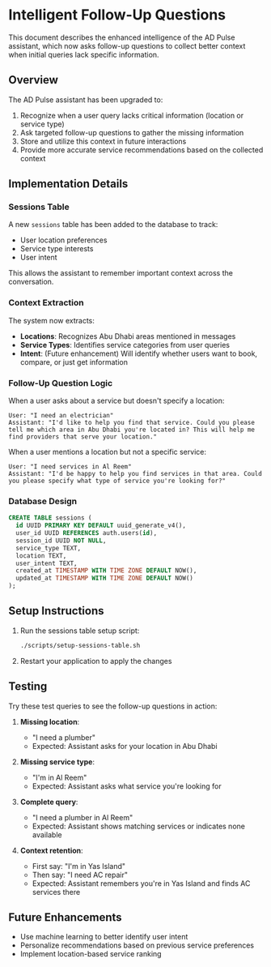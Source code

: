 # Intelligent Follow-Up Questions

This document describes the enhanced intelligence of the AD Pulse assistant, which now asks follow-up questions to collect better context when initial queries lack specific information.

## Overview

The AD Pulse assistant has been upgraded to:

1. Recognize when a user query lacks critical information (location or service type)
2. Ask targeted follow-up questions to gather the missing information
3. Store and utilize this context in future interactions
4. Provide more accurate service recommendations based on the collected context

## Implementation Details

### Sessions Table

A new `sessions` table has been added to the database to track:

- User location preferences
- Service type interests
- User intent

This allows the assistant to remember important context across the conversation.

### Context Extraction

The system now extracts:

- **Locations**: Recognizes Abu Dhabi areas mentioned in messages
- **Service Types**: Identifies service categories from user queries
- **Intent**: (Future enhancement) Will identify whether users want to book, compare, or just get information

### Follow-Up Question Logic

When a user asks about a service but doesn't specify a location:
```
User: "I need an electrician"
Assistant: "I'd like to help you find that service. Could you please tell me which area in Abu Dhabi you're located in? This will help me find providers that serve your location."
```

When a user mentions a location but not a specific service:
```
User: "I need services in Al Reem"
Assistant: "I'd be happy to help you find services in that area. Could you please specify what type of service you're looking for?"
```

### Database Design

```sql
CREATE TABLE sessions (
  id UUID PRIMARY KEY DEFAULT uuid_generate_v4(),
  user_id UUID REFERENCES auth.users(id),
  session_id UUID NOT NULL,
  service_type TEXT,
  location TEXT,
  user_intent TEXT,
  created_at TIMESTAMP WITH TIME ZONE DEFAULT NOW(),
  updated_at TIMESTAMP WITH TIME ZONE DEFAULT NOW()
);
```

## Setup Instructions

1. Run the sessions table setup script:
   ```bash
   ./scripts/setup-sessions-table.sh
   ```

2. Restart your application to apply the changes

## Testing

Try these test queries to see the follow-up questions in action:

1. **Missing location**:
   - "I need a plumber"
   - Expected: Assistant asks for your location in Abu Dhabi

2. **Missing service type**:
   - "I'm in Al Reem"
   - Expected: Assistant asks what service you're looking for

3. **Complete query**:
   - "I need a plumber in Al Reem"
   - Expected: Assistant shows matching services or indicates none available

4. **Context retention**:
   - First say: "I'm in Yas Island"
   - Then say: "I need AC repair"
   - Expected: Assistant remembers you're in Yas Island and finds AC services there

## Future Enhancements

- Use machine learning to better identify user intent
- Personalize recommendations based on previous service preferences
- Implement location-based service ranking
